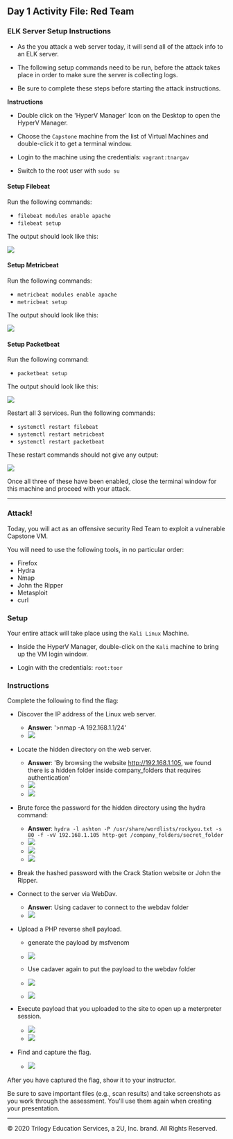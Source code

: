 ## Day 1 Activity File: Red Team

### ELK Server Setup Instructions

- As the you attack a web server today, it will send all of the attack info to an ELK server.

- The following setup commands need to be run, before the attack takes place in order to make sure the server is collecting logs.

- Be sure to complete these steps before starting the attack instructions.

**Instructions**

- Double click on the 'HyperV Manager' Icon on the Desktop to open the HyperV Manager.

- Choose the `Capstone` machine from the list of Virtual Machines and double-click it to get a terminal window.

- Login to the machine using the credentials: `vagrant:tnargav`

- Switch to the root user with `sudo su`

#### Setup Filebeat

Run the following commands:
- `filebeat modules enable apache`
- `filebeat setup`

The output should look like this:

![](../../../Images/ELk-Setup/filebeat.png)

#### Setup Metricbeat

Run the following commands:
- `metricbeat modules enable apache`
- `metricbeat setup`

The output should look like this:

![](../../../Images/ELk-Setup/Metricbeat.png)

#### Setup Packetbeat

Run the following command:
- `packetbeat setup`

The output should look like this:

![](../../../Images/ELk-Setup/Packetbeat.png)

Restart all 3 services. Run the following commands:
- `systemctl restart filebeat`
- `systemctl restart metricbeat`
- `systemctl restart packetbeat`

These restart commands should not give any output:

![](../../../Images/ELk-Setup/enable.png)

Once all three of these have been enabled, close the terminal window for this machine and proceed with your attack.

---

### Attack!

Today, you will act as an offensive security Red Team to exploit a vulnerable Capstone VM.

You will need to use the following tools, in no particular order:
- Firefox
- Hydra
- Nmap
- John the Ripper
- Metasploit
- curl

### Setup

Your entire attack will take place using the `Kali Linux` Machine.

- Inside the HyperV Manager, double-click on the `Kali` machine to bring up the VM login window.

- Login with the credentials: `root:toor`

### Instructions

Complete the following to find the flag:

- Discover the IP address of the Linux web server.
  - **Answer**: '>nmap -A 192.168.1.1/24'
  - ![](images/day1-1.png)
  
- Locate the hidden directory on the web server.
  - **Answer**: 'By browsing the website http://192.168.1.105, we found there is a hidden folder inside company_folders that requires authentication'
  - ![](images/day1-2.png)
  - ![](images/day1-3.png)

- Brute force the password for the hidden directory using the hydra command:
    - **Answer**: `hydra -l ashton -P /usr/share/wordlists/rockyou.txt -s 80 -f -vV 192.168.1.105 http-get /company_folders/secret_folder`
    - ![](images/day1-4.png)
    - ![](images/day1-5.png)
    - ![](images/day1-6.png)
    
- Break the hashed password with the Crack Station website or John the Ripper.
- Connect to the server via WebDav.
    - **Answer**: Using cadaver to connect to the webdav folder
    - ![](images/day1-7.png)
    
- Upload a PHP reverse shell payload.
  - generate the payload by msfvenom
  - ![](images/day1-8.png)
  
  - Use cadaver again to put the payload to the webdav folder
  - ![](images/day1-9.png)
  - ![](images/day1-10.png)
  
- Execute payload that you uploaded to the site to open up a meterpreter session.
  - ![](images/day1-11.png)
  - ![](images/day1-12.png)
- Find and capture the flag.
  - ![](images/day1-13.png)

After you have captured the flag, show it to your instructor.

Be sure to save important files (e.g., scan results) and take screenshots as you work through the assessment. You'll use them again when creating your presentation.

---
© 2020 Trilogy Education Services, a 2U, Inc. brand. All Rights Reserved.
